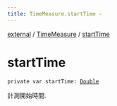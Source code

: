 ```yaml
---
title: TimeMeasure.startTime - 
---
```


[external](../index.html) / [TimeMeasure](index.html) / [startTime](./start-time.html)

# startTime

`private var startTime: `[`Double`](https://kotlinlang.org/api/latest/jvm/stdlib/kotlin/-double/index.html)

計測開始時間.

